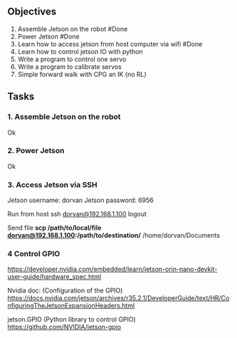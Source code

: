 
## Objectives

1. Assemble Jetson on the robot #Done
2. Power Jetson #Done
3. Learn how to access jetson from host computer via wifi #Done 
4. Learn how to control jetson IO with python
5. Write a program to control one servo
6. Write a program to calibrate servos
7. Simple forward walk with CPG an IK (no RL)

## Tasks

### 1. Assemble Jetson on the robot

Ok

### 2. Power Jetson

Ok

### 3. Access Jetson via SSH

Jetson username: dorvan
Jetson password: 6956

Run from host
ssh dorvan@192.168.1.100
logout

Send file
**scp /path/to/local/file dorvan@192.168.1.100:/path/to/destination/**
/home/dorvan/Documents


### 4 Control GPIO

https://developer.nvidia.com/embedded/learn/jetson-orin-nano-devkit-user-guide/hardware_spec.html

Nvidia doc: (Configuration of the GPIO)
https://docs.nvidia.com/jetson/archives/r35.2.1/DeveloperGuide/text/HR/ConfiguringTheJetsonExpansionHeaders.html

jetson.GPIO (Python library to control GPIO)
https://github.com/NVIDIA/jetson-gpio
